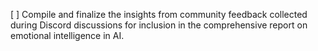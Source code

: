 [ ] Compile and finalize the insights from community feedback collected during Discord discussions for inclusion in the comprehensive report on emotional intelligence in AI.